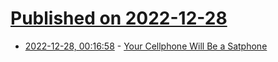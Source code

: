 # [Published on 2022-12-28](index.md)

* [2022-12-28, 00:16:58](https://news.ycombinator.com/item?id=34155783) - [Your Cellphone Will Be a Satphone](https://spectrum.ieee.org/satellite-cellphone)
